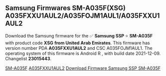 <h2>Samsung Firmwares SM-A035F(XSG) A035FXXU1AUL2/A035FOJM1AUL1/A035FXXU1AUL2</h2>
Download the Samsung firmware for the ✅ <strong>Samsung SSP </strong> ⭐ <strong>SM-A035F</strong> with product code <strong>XSG</strong> <strong> from United Arab Emirates</strong>. This firmware has version number PDA <strong>A035FXXU1AUL2</strong> and CSC A035FOJM1AUL1. The operating system of this firmware is Android R , with build date 2021-12-09. Changelist <strong>23015443</strong>.


[SM-A035F](https://samfirm.shop/samsung/model/SM-A035F)
[A035FXXU1AUL2](https://samfirm.shop/samsung/pda/A035FXXU1AUL2)
[Download Firmware Samsung SSP SM-A035F](https://samfirm.shop/samsung/firmware/481388)
